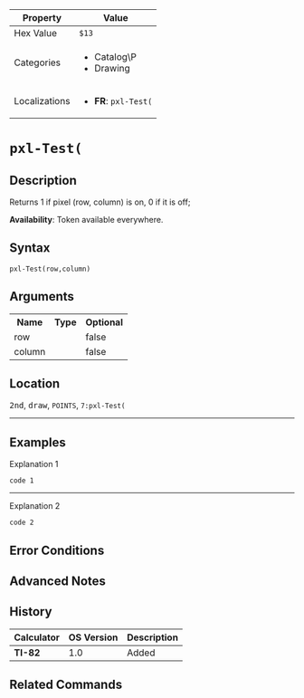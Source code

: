 | Property      | Value |
|---------------|-------|
| Hex Value     | `$13`|
| Categories    | <ul><li>Catalog\P</li><li>Drawing</li></ul> |
| Localizations | <ul><li><b>FR</b>: `pxl-Test(`</li></ul> |

# `pxl-Test(`

## Description
Returns 1 if pixel (row, column) is on, 0 if it is off;


<b>Availability</b>: Token available everywhere.

## Syntax
`pxl-Test(row,column)`

## Arguments
<table>
<tr><th>Name</th><th>Type</th><th>Optional</th></tr>

<tr><td>row</td><td></td><td>false</td></tr>

<tr><td>column</td><td></td><td>false</td></tr>

</table>

## Location
<kbd>2nd</kbd>, <kbd>draw</kbd>, `POINTS`, `7:pxl-Test(`
<hr>

## Examples

Explanation 1
```ti-basic
code 1
```
---
Explanation 2
```ti-basic
code 2
```

## Error Conditions


## Advanced Notes


## History
| Calculator | OS Version | Description |
|------------|------------|-------------|
| <b>TI-82</b> | 1.0 | Added

## Related Commands

    